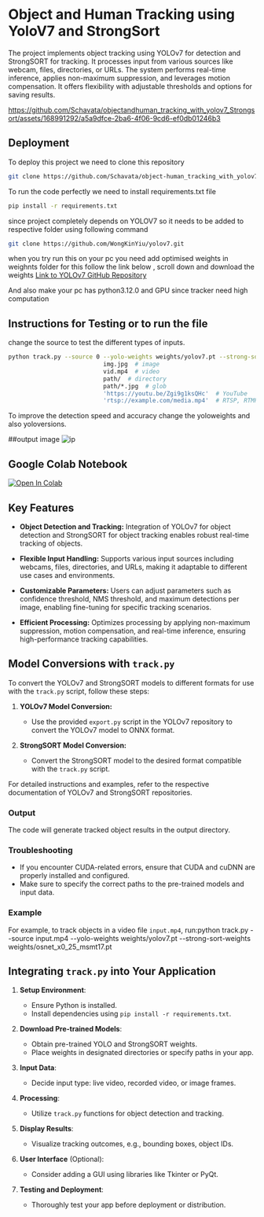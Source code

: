 # Object and Human Tracking using YoloV7 and StrongSort
The project implements object tracking using YOLOv7 for detection and StrongSORT for tracking. It processes input from various sources like webcam, files, directories, or URLs. The system performs real-time inference, applies non-maximum suppression, and leverages motion compensation. It offers flexibility with adjustable thresholds and options for saving results.


https://github.com/Schavata/objectandhuman_tracking_with_yolov7_Strongsort/assets/168991292/a5a9dfce-2ba6-4f06-9cd6-ef0db01246b3


## Deployment

To deploy this project we need to clone this repository

```bash
git clone https://github.com/Schavata/object-human_tracking_with_yolov7-Strongsort.git
```
To run the code perfectly we need to install requirements.txt file
```bash
pip install -r requirements.txt
```
since project completely depends on YOLOV7 so it needs to be added to respective folder using following command
```bash
git clone https://github.com/WongKinYiu/yolov7.git
```
when you try run this on your pc you need add optimised weights in weighnts folder for this follow the link below , scroll down and download the weights 
[Link to YOLOv7 GitHub Repository](https://github.com/WongKinYiu/yolov7?tab=readme-ov-file)

And also make your pc has python3.12.0 and GPU since tracker need high computation




## Instructions for Testing or to run the file
change the source to test the different types of inputs.

```bash
python track.py --source 0 --yolo-weights weights/yolov7.pt --strong-sort-weights weights/osnet_x0_25_msmt17.pt --show-vid
                           img.jpg  # image
                           vid.mp4  # video
                           path/  # directory
                           path/*.jpg  # glob
                           'https://youtu.be/Zgi9g1ksQHc'  # YouTube
                           'rtsp://example.com/media.mp4'  # RTSP, RTMP, HTTP stream
```

To improve the detection speed and accuracy change the yoloweights and also yoloversions.

##output image
![ip](https://github.com/Schavata/object-human_tracking_with_yolov7-Strongsort/assets/168991292/c5c4d68d-c0fa-492a-a251-5bf60aa90e71)

## Google Colab Notebook

[![Open In Colab](https://colab.research.google.com/assets/colab-badge.svg)](https://colab.research.google.com/drive/10Y1vauVG0bmBpsmqean2ZbZCzoiaGj0T?usp=sharing)

## Key Features

- **Object Detection and Tracking:** Integration of YOLOv7 for object detection and StrongSORT for object tracking enables robust real-time tracking of objects.
  
- **Flexible Input Handling:** Supports various input sources including webcams, files, directories, and URLs, making it adaptable to different use cases and environments.
  
- **Customizable Parameters:** Users can adjust parameters such as confidence threshold, NMS threshold, and maximum detections per image, enabling fine-tuning for specific tracking scenarios.
  
- **Efficient Processing:** Optimizes processing by applying non-maximum suppression, motion compensation, and real-time inference, ensuring high-performance tracking capabilities.

## Model Conversions with `track.py`

To convert the YOLOv7 and StrongSORT models to different formats for use with the `track.py` script, follow these steps:

1. **YOLOv7 Model Conversion:**
   - Use the provided `export.py` script in the YOLOv7 repository to convert the YOLOv7 model to ONNX format.

2. **StrongSORT Model Conversion:**
   - Convert the StrongSORT model to the desired format compatible with the `track.py` script.

For detailed instructions and examples, refer to the respective documentation of YOLOv7 and StrongSORT repositories.

### Output
The code will generate tracked object results in the output directory.


### Troubleshooting
- If you encounter CUDA-related errors, ensure that CUDA and cuDNN are properly installed and configured.
- Make sure to specify the correct paths to the pre-trained models and input data.

### Example
For example, to track objects in a video file `input.mp4`, run:python track.py --source input.mp4 --yolo-weights weights/yolov7.pt --strong-sort-weights weights/osnet_x0_25_msmt17.pt

## Integrating `track.py` into Your Application

1. **Setup Environment**:
   - Ensure Python is installed.
   - Install dependencies using `pip install -r requirements.txt`.

2. **Download Pre-trained Models**:
   - Obtain pre-trained YOLO and StrongSORT weights.
   - Place weights in designated directories or specify paths in your app.

3. **Input Data**:
   - Decide input type: live video, recorded video, or image frames.

4. **Processing**:
   - Utilize `track.py` functions for object detection and tracking.

5. **Display Results**:
   - Visualize tracking outcomes, e.g., bounding boxes, object IDs.

6. **User Interface** (Optional):
   - Consider adding a GUI using libraries like Tkinter or PyQt.

7. **Testing and Deployment**:
   - Thoroughly test your app before deployment or distribution.
  












